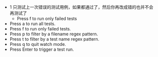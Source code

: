 - 1 只测试上一次错误的测试用例，如果都通过了，然后你再改成错的也并不会再测试了
  - Press f to run only failed tests
- Press a to run all tests.
- Press f to run only failed tests.
- Press p to filter by a filename regex pattern.
- Press t to filter by a test name regex pattern.
- Press q to quit watch mode.
- Press Enter to trigger a test run.
